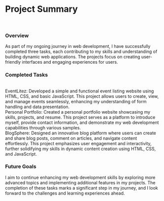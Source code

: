 

<h1>Project Summary</h1> <br>
<h3>Overview</h3>
As part of my ongoing journey in web development, I have successfully completed three tasks, each contributing to my skills and understanding of building dynamic web applications. The projects focus on creating user-friendly interfaces and engaging experiences for users.

<h3>Completed Tasks</h3> <br>
EventLitez: Developed a simple and functional event listing website using HTML, CSS, and basic JavaScript. This project allows users to create, view, and manage events seamlessly, enhancing my understanding of form handling and data presentation.
<br>
Personal Portfolio: Created a personal portfolio website showcasing my skills, projects, and resume. This project serves as a platform to introduce myself, provide contact information, and demonstrate my web development capabilities through various samples.
<br>
BlogSphere: Designed an innovative blog platform where users can create and share blog posts, comment on articles, and navigate content effortlessly. This project emphasizes user engagement and interactivity, further solidifying my skills in dynamic content creation using HTML, CSS, and JavaScript.
<br>
<h3>Future Goals</h3>
I aim to continue enhancing my web development skills by exploring more advanced topics and implementing additional features in my projects. The completion of these tasks marks a significant step in my journey, and I look forward to the challenges and learning experiences ahead.
